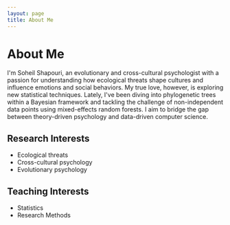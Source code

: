 ```yaml
---
layout: page
title: About Me
---
```


# About Me

I'm Soheil Shapouri, an evolutionary and cross-cultural psychologist with a passion for understanding how ecological threats shape cultures and influence emotions and social behaviors. My true love, however, is exploring new statistical techniques. Lately, I've been diving into phylogenetic trees within a Bayesian framework and tackling the challenge of non-independent data points using mixed-effects random forests. I aim to bridge the gap between theory-driven psychology and data-driven computer science.

<div style="text-align: left; margin-left: 0; margin-right: auto;">

  <h2>Research Interests</h2>
  <ul>
    <li>Ecological threats</li>
    <li>Cross-cultural psychology</li>
    <li>Evolutionary psychology</li>
  </ul>

  <h2>Teaching Interests</h2>
  <ul>
    <li>Statistics</li>
    <li>Research Methods</li>
  </ul>
  
</div>

